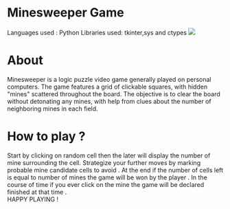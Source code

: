 <h1>Minesweeper Game</h1>
Languages used : Python
Libraries used: tkinter,sys and ctypes

<img src="https://www.easypromosapp.com/blog/en/wp-content/uploads/Minesweeper-screenshot-1.png " >
<h1> About </h1>
Minesweeper is a logic puzzle video game generally played on personal computers. The game features a grid of clickable squares, with hidden "mines" scattered throughout the board. The objective is to clear the board without detonating any mines, with help from clues about the number of neighboring mines in each field.
<h1> How to play ? </h1>
Start by clicking on random cell then the later will display the number of mine surrounding the cell. Strategize your further moves by marking probable mine candidate cells to avoid . At the end if the number of cells left is equal to number of mines the game will be won by the player . In the course of time if you ever click on the mine the game will be declared finished at that time .<br> 
HAPPY PLAYING !

